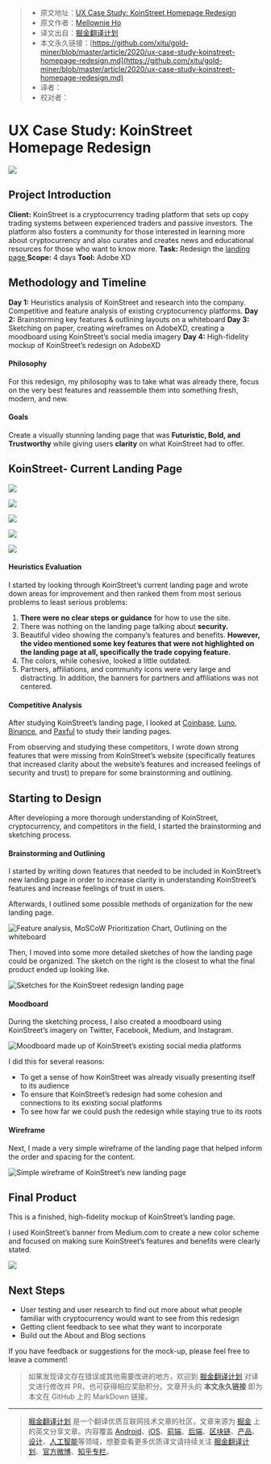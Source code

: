 > * 原文地址：[UX Case Study: KoinStreet Homepage Redesign](https://medium.com/ux-in-plain-english/ux-case-study-koinstreet-homepage-redesign-9da7686acd5b)
> * 原文作者：[Mellownie Ho](https://medium.com/@mellownie.ho)
> * 译文出自：[掘金翻译计划](https://github.com/xitu/gold-miner)
> * 本文永久链接：[https://github.com/xitu/gold-miner/blob/master/article/2020/ux-case-study-koinstreet-homepage-redesign.md](https://github.com/xitu/gold-miner/blob/master/article/2020/ux-case-study-koinstreet-homepage-redesign.md)
> * 译者：
> * 校对者：

# UX Case Study: KoinStreet Homepage Redesign

![](https://cdn-images-1.medium.com/max/11634/1*_4OaRdRVy_x_luuum4_plg.png)

## Project Introduction

**Client:** KoinStreet is a cryptocurrency trading platform that sets up copy trading systems between experienced traders and passive investors. The platform also fosters a community for those interested in learning more about cryptocurrency and also curates and creates news and educational resources for those who want to know more. 
**Task:** Redesign the [landing page ](https://www.koinstreet.com/)
**Scope:** 4 days 
**Tool:** Adobe XD

## Methodology and Timeline

**Day 1:** Heuristics analysis of KoinStreet and research into the company. Competitive and feature analysis of existing cryptocurrency platforms. 
**Day 2:** Brainstorming key features & outlining layouts on a whiteboard
**Day 3:** Sketching on paper, creating wireframes on AdobeXD, creating a moodboard using KoinStreet’s social media imagery 
**Day 4:** High-fidelity mockup of KoinStreet’s redesign on AdobeXD

#### Philosophy

For this redesign, my philosophy was to take what was already there, focus on the very best features and reassemble them into something fresh, modern, and new.

#### Goals

Create a visually stunning landing page that was **Futuristic, Bold, and Trustworthy** while giving users **clarity** on what KoinStreet had to offer.

## KoinStreet- Current Landing Page

![](https://cdn-images-1.medium.com/max/2552/1*yffV6lxmyG-Dyab1T2Q_iA.png)

![](https://cdn-images-1.medium.com/max/2534/1*2AgPz1LHQO7V01xCLlWt6Q.png)

![](https://cdn-images-1.medium.com/max/2522/1*19rvK3Fin_uCEGQg5eoqoQ.png)

![](https://cdn-images-1.medium.com/max/2528/1*bjMZUvzgrXUjQiSZmYbwLQ.png)

![](https://cdn-images-1.medium.com/max/2450/1*3NWciJ5AwkDCcGuNU4il5A.png)

#### Heuristics Evaluation

I started by looking through KoinStreet’s current landing page and wrote down areas for improvement and then ranked them from most serious problems to least serious problems:

1. **There were no clear steps or guidance** for how to use the site.
2. There was nothing on the landing page talking about **security.**
3. Beautiful video showing the company’s features and benefits. **However, the video mentioned some key features that were not highlighted on the landing page at all, specifically the trade copying feature.**
4. The colors, while cohesive, looked a little outdated.
5. Partners, affiliations, and community icons were very large and distracting. In addition, the banners for partners and affiliations was not centered.

#### Competitive Analysis

After studying KoinStreet’s landing page, I looked at [Coinbase](https://www.coinbase.com/), [Luno](https://www.luno.com/en/), [Binance](https://www.binance.com/en?ref=16626703), and [Paxful](https://paxful.com/#) to study their landing pages.

From observing and studying these competitors, I wrote down strong features that were missing from KoinStreet’s website (specifically features that increased clarity about the website’s features and increased feelings of security and trust) to prepare for some brainstorming and outlining.

## Starting to Design

After developing a more thorough understanding of KoinStreet, cryptocurrency, and competitors in the field, I started the brainstorming and sketching process.

#### Brainstorming and Outlining

I started by writing down features that needed to be included in KoinStreet’s new landing page in order to increase clarity in understanding KoinStreet’s features and increase feelings of trust in users.

Afterwards, I outlined some possible methods of organization for the new landing page.

![Feature analysis, MoSCoW Prioritization Chart, Outlining on the whiteboard](https://cdn-images-1.medium.com/max/3212/1*muHy5sumJbcFngUhUcWcRg.png)

Then, I moved into some more detailed sketches of how the landing page could be organized. The sketch on the right is the closest to what the final product ended up looking like.

![Sketches for the KoinStreet redesign landing page](https://cdn-images-1.medium.com/max/3212/1*4YqjWk-5NN0cW_45H2qsqg.png)

#### Moodboard

During the sketching process, I also created a moodboard using KoinStreet’s imagery on Twitter, Facebook, Medium, and Instagram.

![Moodboard made up of KoinStreet’s existing social media platforms](https://cdn-images-1.medium.com/max/3188/1*Q0GIuxIfhsBzaLk-LSskrQ.png)

I did this for several reasons:

* To get a sense of how KoinStreet was already visually presenting itself to its audience
* To ensure that KoinStreet’s redesign had some cohesion and connections to its existing social platforms
* To see how far we could push the redesign while staying true to its roots

#### Wireframe

Next, I made a very simple wireframe of the landing page that helped inform the order and spacing for the content.

![Simple wireframe of KoinStreet’s new landing page](https://cdn-images-1.medium.com/max/3014/1*_w5xZAH7h_DnM6B929N_9g.png)

## Final Product

This is a finished, high-fidelity mockup of KoinStreet’s landing page.

I used KoinStreet’s banner from Medium.com to create a new color scheme and focused on making sure KoinStreet’s features and benefits were clearly stated.

![](https://cdn-images-1.medium.com/max/3840/1*yA0SHGEn46Kg82eIlpNjYA.png)

## Next Steps

* User testing and user research to find out more about what people familiar with cryptocurrency would want to see from this redesign
* Getting client feedback to see what they want to incorporate
* Build out the About and Blog sections

If you have feedback or suggestions for the mock-up, please feel free to leave a comment!

> 如果发现译文存在错误或其他需要改进的地方，欢迎到 [掘金翻译计划](https://github.com/xitu/gold-miner) 对译文进行修改并 PR，也可获得相应奖励积分。文章开头的 **本文永久链接** 即为本文在 GitHub 上的 MarkDown 链接。

---

> [掘金翻译计划](https://github.com/xitu/gold-miner) 是一个翻译优质互联网技术文章的社区，文章来源为 [掘金](https://juejin.im) 上的英文分享文章。内容覆盖 [Android](https://github.com/xitu/gold-miner#android)、[iOS](https://github.com/xitu/gold-miner#ios)、[前端](https://github.com/xitu/gold-miner#前端)、[后端](https://github.com/xitu/gold-miner#后端)、[区块链](https://github.com/xitu/gold-miner#区块链)、[产品](https://github.com/xitu/gold-miner#产品)、[设计](https://github.com/xitu/gold-miner#设计)、[人工智能](https://github.com/xitu/gold-miner#人工智能)等领域，想要查看更多优质译文请持续关注 [掘金翻译计划](https://github.com/xitu/gold-miner)、[官方微博](http://weibo.com/juejinfanyi)、[知乎专栏](https://zhuanlan.zhihu.com/juejinfanyi)。
